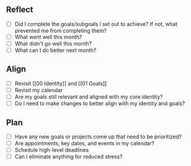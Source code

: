 ## Reflect
- [ ] Did I complete the goals/subgoals I set out to achieve? If not, what prevented me from completing them?
- [ ] What went well this month?
- [ ] What didn't go well this month?
- [ ] What can I do better next month?
## Align
- [ ] Revisit [[00 Identity]] and [[01 Goals]]
- [ ] Revisit my calendar
- [ ] Are my goals still relevant and aligned with my core identity?
- [ ] Do I need to make changes to better align with my identity and goals?
## Plan
- [ ] Have any new goals or projects come up that need to be prioritized?
- [ ] Are appointments, key dates, and events in my calendar?
- [ ] Schedule high-level deadlines
- [ ] Can I eliminate anything for reduced stress?